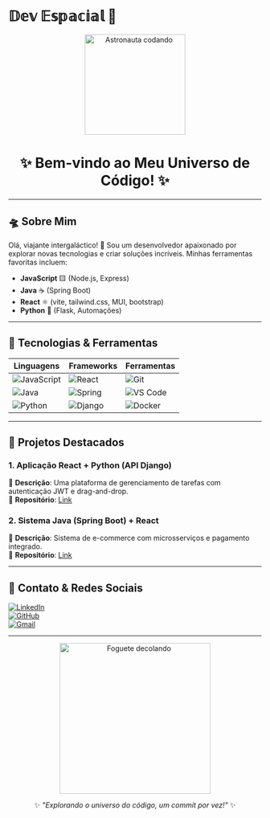 # 𝔻𝕖𝕧 𝔼𝕤𝕡𝕒𝕔𝕚𝕒𝕝 🚀  

<div align="center">  
  <img src="https://media.giphy.com/media/3o7aCTPPm4OHfRLSH6/giphy.gif" width="200" alt="Astronauta codando">  
  <h1>✨ Bem-vindo ao Meu Universo de Código! ✨</h1>  
</div>  

---

## **🛸 Sobre Mim**  
Olá, viajante intergaláctico! 👋 Sou um desenvolvedor apaixonado por explorar novas tecnologias e criar soluções incríveis. Minhas ferramentas favoritas incluem:  

- **JavaScript** 🟨 (Node.js, Express)  
- **Java** ☕ (Spring Boot)  
- **React** ⚛️ (vite, tailwind.css, MUI, bootstrap)  
- **Python** 🐍 (Flask, Automações)  

---

## **🚀 Tecnologias & Ferramentas**  

| **Linguagens**       | **Frameworks**        | **Ferramentas**         |  
|----------------------|-----------------------|-------------------------|  
| ![JavaScript](https://img.shields.io/badge/JavaScript-F7DF1E?style=for-the-badge&logo=javascript&logoColor=black) | ![React](https://img.shields.io/badge/React-61DAFB?style=for-the-badge&logo=react&logoColor=black) | ![Git](https://img.shields.io/badge/Git-F05032?style=for-the-badge&logo=git&logoColor=white) |  
| ![Java](https://img.shields.io/badge/Java-007396?style=for-the-badge&logo=java&logoColor=white) | ![Spring](https://img.shields.io/badge/Spring-6DB33F?style=for-the-badge&logo=spring&logoColor=white) | ![VS Code](https://img.shields.io/badge/VS_Code-007ACC?style=for-the-badge&logo=visual-studio-code&logoColor=white) |  
| ![Python](https://img.shields.io/badge/Python-3776AB?style=for-the-badge&logo=python&logoColor=white) | ![Django](https://img.shields.io/badge/Django-092E20?style=for-the-badge&logo=django&logoColor=white) | ![Docker](https://img.shields.io/badge/Docker-2496ED?style=for-the-badge&logo=docker&logoColor=white) |  

---

## **🌌 Projetos Destacados**  

### **1. Aplicação React + Python (API Django)**  
📌 **Descrição**: Uma plataforma de gerenciamento de tarefas com autenticação JWT e drag-and-drop.  
🔗 **Repositório**: [Link](#)  

### **2. Sistema Java (Spring Boot) + React**  
📌 **Descrição**: Sistema de e-commerce com microsserviços e pagamento integrado.  
🔗 **Repositório**: [Link](#)  

---

## **📡 Contato & Redes Sociais**  

[![LinkedIn](https://img.shields.io/badge/LinkedIn-0077B5?style=for-the-badge&logo=linkedin&logoColor=white)](https://linkedin.com/)  
[![GitHub](https://img.shields.io/badge/GitHub-181717?style=for-the-badge&logo=github&logoColor=white)](https://github.com/)  
[![Gmail](https://img.shields.io/badge/Gmail-D14836?style=for-the-badge&logo=gmail&logoColor=white)](mailto:seuemail@gmail.com)  

---

<div align="center">  
  <img src="https://media.giphy.com/media/LnUt9r8DZJf6U/giphy.gif" width="300" alt="Foguete decolando">  
  <p>✨ <em>"Explorando o universo do código, um commit por vez!"</em> ✨</p>  
</div>  

